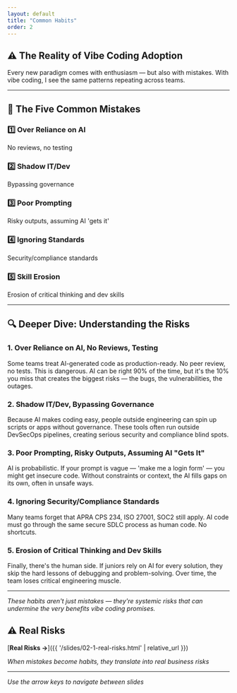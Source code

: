 ```yaml
---
layout: default
title: "Common Habits"
order: 2
---
```

## ⚠️ The Reality of Vibe Coding Adoption

Every new paradigm comes with enthusiasm — but also with mistakes. With vibe coding, I see the same patterns repeating across teams.

---

## 🚨 The Five Common Mistakes

<div class="habit-list">
    <div class="habit-item">
        <h3>1️⃣ Over Reliance on AI</h3>
        <p>No reviews, no testing</p>
    </div>
    <div class="habit-item">
        <h3>2️⃣ Shadow IT/Dev</h3>
        <p>Bypassing governance</p>
    </div>
    <div class="habit-item">
        <h3>3️⃣ Poor Prompting</h3>
        <p>Risky outputs, assuming AI 'gets it'</p>
    </div>
    <div class="habit-item">
        <h3>4️⃣ Ignoring Standards</h3>
        <p>Security/compliance standards</p>
    </div>
    <div class="habit-item">
        <h3>5️⃣ Skill Erosion</h3>
        <p>Erosion of critical thinking and dev skills</p>
    </div>
</div>

---

## 🔍 Deeper Dive: Understanding the Risks

### **1. Over Reliance on AI, No Reviews, Testing**
Some teams treat AI-generated code as production-ready. No peer review, no tests. This is dangerous. AI can be right 90% of the time, but it's the 10% you miss that creates the biggest risks — the bugs, the vulnerabilities, the outages.

### **2. Shadow IT/Dev, Bypassing Governance**
Because AI makes coding easy, people outside engineering can spin up scripts or apps without governance. These tools often run outside DevSecOps pipelines, creating serious security and compliance blind spots.

### **3. Poor Prompting, Risky Outputs, Assuming AI "Gets It"**
AI is probabilistic. If your prompt is vague — 'make me a login form' — you might get insecure code. Without constraints or context, the AI fills gaps on its own, often in unsafe ways.

### **4. Ignoring Security/Compliance Standards**
Many teams forget that APRA CPS 234, ISO 27001, SOC2 still apply. AI code must go through the same secure SDLC process as human code. No shortcuts.

### **5. Erosion of Critical Thinking and Dev Skills**
Finally, there's the human side. If juniors rely on AI for every solution, they skip the hard lessons of debugging and problem-solving. Over time, the team loses critical engineering muscle.

---

*These habits aren't just mistakes — they're systemic risks that can undermine the very benefits vibe coding promises.*

## ⚠️ Real Risks

[**Real Risks →**]({{ '/slides/02-1-real-risks.html' | relative_url }})

*When mistakes become habits, they translate into real business risks*

---

*Use the arrow keys to navigate between slides*
